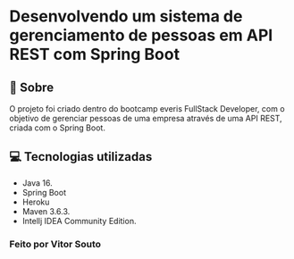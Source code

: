 <h1>Desenvolvendo um sistema de gerenciamento de pessoas em API REST com Spring Boot</h2>

## 📑 Sobre
O projeto foi criado dentro do bootcamp everis FullStack Developer, com o objetivo de gerenciar pessoas de uma empresa através de uma API REST, criada com o Spring Boot.


## 💻 Tecnologias utilizadas
* Java 16.
* Spring Boot
* Heroku
* Maven 3.6.3.
* Intellj IDEA Community Edition.

### Feito por Vitor Souto
